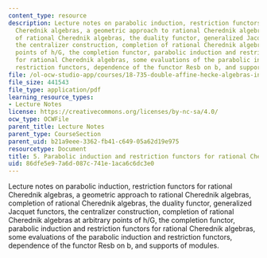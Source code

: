 ```yaml
---
content_type: resource
description: Lecture notes on parabolic induction, restriction functors for rational
  Cherednik algebras, a geometric approach to rational Cherednik algebras, completion
  of rational Cherednik algebras, the duality functor, generalized Jacquet functors,
  the centralizer construction, completion of rational Cherednik algebras at arbitrary
  points of h/G, the completion functor, parabolic induction and restriction functors
  for rational Cherednik algebras, some evaluations of the parabolic induction and
  restriction functors, dependence of the functor Resb on b, and supports of modules.
file: /ol-ocw-studio-app/courses/18-735-double-affine-hecke-algebras-in-representation-theory-combinatorics-geometry-and-mathematical-physics-fall-2009/86dfe5e97a6d087c741e1aca6c6dc3e0_MIT18_735F09_ch05.pdf
file_size: 441543
file_type: application/pdf
learning_resource_types:
- Lecture Notes
license: https://creativecommons.org/licenses/by-nc-sa/4.0/
ocw_type: OCWFile
parent_title: Lecture Notes
parent_type: CourseSection
parent_uid: b21a9eee-3362-fb41-c649-05a62d19e975
resourcetype: Document
title: 5. Parabolic induction and restriction functors for rational Cherednik algebras
uid: 86dfe5e9-7a6d-087c-741e-1aca6c6dc3e0
---
```

Lecture notes on parabolic induction, restriction functors for rational Cherednik algebras, a geometric approach to rational Cherednik algebras, completion of rational Cherednik algebras, the duality functor, generalized Jacquet functors, the centralizer construction, completion of rational Cherednik algebras at arbitrary points of h/G, the completion functor, parabolic induction and restriction functors for rational Cherednik algebras, some evaluations of the parabolic induction and restriction functors, dependence of the functor Resb on b, and supports of modules.